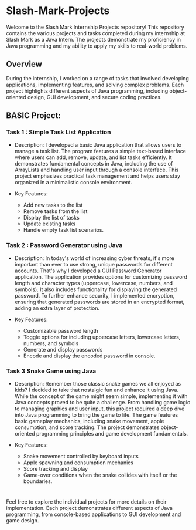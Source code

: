 # Slash-Mark-Projects
Welcome to the Slash Mark Internship Projects repository! This repository contains the various projects and tasks completed during my internship at Slash Mark as a Java Intern. The projects demonstrate my proficiency in Java programming and my ability to apply my skills to real-world problems.

## Overview
During the internship, I worked on a range of tasks that involved developing applications, implementing features, and solving complex problems. Each project highlights different aspects of Java programming, including object-oriented design, GUI development, and secure coding practices.

## BASIC Project:

### Task 1 : Simple Task List Application

* Description: I developed a basic Java application that allows users to manage a task list. The program features a simple text-based interface where users can add, remove, update, and list tasks efficiently. It demonstrates fundamental concepts in Java, including the use of ArrayLists and handling user input through a console interface. This project emphasizes practical task management and helps users stay organized in a minimalistic console environment.

* Key Features:
  * Add new tasks to the list
  * Remove tasks from the list
  * Display the list of tasks
  * Update existing tasks
  * Handle empty task list scenarios.

### Task 2 : Password Generator using Java

* Description: In today's world of increasing cyber threats, it's more important than ever to use strong, unique passwords for different accounts. That's why I developed a GUI Password Generator application. The application provides options for customizing password length and character types (uppercase, lowercase, numbers, and symbols). It also includes functionality for displaying the generated password. To further enhance security, I implemented encryption, ensuring that generated passwords are stored in an encrypted format, adding an extra layer of protection.

* Key Features:
  * Customizable password length
  * Toggle options for including uppercase letters, lowercase letters, numbers, and symbols
  * Generate and display passwords
  * Encode and display the encoded password in console.

### Task 3 Snake Game using Java

* Description: Remember those classic snake games we all enjoyed as kids? I decided to take that nostalgic fun and enhance it using Java. While the concept of the game might seem simple, implementing it with Java concepts proved to be quite a challenge. From handling game logic to managing graphics and user input, this project required a deep dive into Java programming to bring the game to life. The game features basic gameplay mechanics, including snake movement, apple consumption, and score tracking. The project demonstrates object-oriented programming principles and game development fundamentals.

* Key Features:
  * Snake movement controlled by keyboard inputs
  * Apple spawning and consumption mechanics
  * Score tracking and display
  * Game-over conditions when the snake collides with itself or the boundaries.

#
Feel free to explore the individual projects for more details on their implementation. Each project demonstrates different aspects of Java programming, from console-based applications to GUI development and game design.
